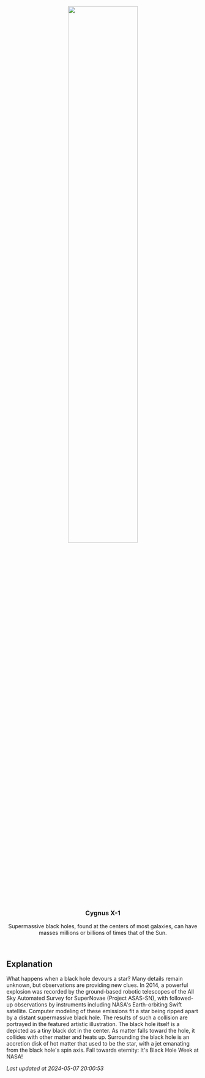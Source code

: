 <p align='center'>
    <img src='https://apod.nasa.gov/apod/image/2405/BlackHole_Simonnet_960.jpg' width='60%' />
    <h3 align="center">Cygnus X-1</h3>
    <p align="center">Supermassive black holes, found at the centers of most galaxies, can have masses millions or billions of times that of the Sun.</p>
</p>
<br/>

Explanation
--
What happens when a black hole devours a star?  Many details remain unknown, but observations are providing new clues. In 2014, a powerful explosion was recorded by the ground-based robotic telescopes of the All Sky Automated Survey for SuperNovae (Project ASAS-SN), with followed-up observations by instruments including NASA's Earth-orbiting Swift satellite. Computer modeling of these emissions fit a star being ripped apart by a distant supermassive black hole.  The results of such a collision are portrayed in the featured artistic illustration. The black hole itself is a depicted as a tiny black dot in the center. As matter falls toward the hole, it collides with other matter and heats up. Surrounding the black hole is an accretion disk of hot matter that used to be the star, with a jet emanating from the black hole's spin axis.   Fall towards eternity: It's Black Hole Week at NASA!


*Last updated at 2024-05-07 20:00:53*
